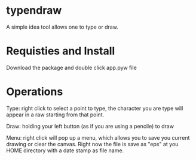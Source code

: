 typendraw
=========

A simple idea tool allows one to type or draw.


Requisties and Install
======================
Download the package and double click app.pyw file


Operations
==========

Type: right click to select a point to type, the character you are type will appear in a raw starting from that point.

Draw: holding your left button (as if you are using a pencile) to draw

Menu: right click will pop up a menu, which allows you to save you current drawing or clear the canvas. Right now the file is save as "eps" at you HOME directory with a date stamp as file name.
